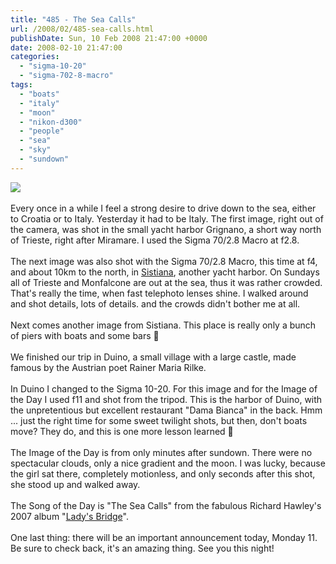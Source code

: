 ```yaml
---
title: "485 - The Sea Calls"
url: /2008/02/485-sea-calls.html
publishDate: Sun, 10 Feb 2008 21:47:00 +0000
date: 2008-02-10 21:47:00
categories: 
  - "sigma-10-20"
  - "sigma-702-8-macro"
tags: 
  - "boats"
  - "italy"
  - "moon"
  - "nikon-d300"
  - "people"
  - "sea"
  - "sky"
  - "sundown"
---
```

<a href="https://d25zfm9zpd7gm5.cloudfront.net/1200x1200/2008/20080210_173938_ps.jpg" target="_blank"><img src="https://d25zfm9zpd7gm5.cloudfront.net/0600x0600/2008/20080210_173938_ps.jpg"/></a><br/><br/><a href="https://d25zfm9zpd7gm5.cloudfront.net/1200x1200/2008/20080210_145025.jpg" target="_blank"><img alt="" border="0" src="https://d25zfm9zpd7gm5.cloudfront.net/0150x0150/2008/20080210_145025.jpg" style="margin: 0pt 0px 0pt 10px; float: right;"/></a> Every once in a while I feel a strong desire to drive down to the sea, either to Croatia or to Italy. Yesterday it had to be Italy. The first image, right out of the camera, was shot in the small yacht harbor Grignano, a short way north of Trieste, right after Miramare. I used the Sigma 70/2.8 Macro at f2.8.<br/><br/><a href="https://d25zfm9zpd7gm5.cloudfront.net/1200x1200/2008/20080210_161010.jpg" target="_blank"><img alt="" border="0" src="https://d25zfm9zpd7gm5.cloudfront.net/0150x0150/2008/20080210_161010.jpg" style="margin: 0pt 10px 0pt 0px; float: left;"/></a> The next image was also shot with the Sigma 70/2.8 Macro, this time at f4, and about 10km to the north, in <a href="http://maps.google.com/maps?f=q&hl=en&geocode=&q=sistiana,+friuli&sll=48.209206,16.372778&sspn=0.441117,0.847321&ie=UTF8&ll=45.738058,13.675404&spn=0.115496,0.21183&z=13&om=0" target="_blank">Sistiana</a>, another yacht harbor. On Sundays all of Trieste and Monfalcone are out at the sea, thus it was rather crowded. That's really the time, when fast telephoto lenses shine. I walked around and shot details, lots of details. and the crowds didn't bother me at all.<br/><br/><a href="https://d25zfm9zpd7gm5.cloudfront.net/1200x1200/2008/20080210_161635.jpg" target="_blank"><img alt="" border="0" src="https://d25zfm9zpd7gm5.cloudfront.net/0150x0150/2008/20080210_161635.jpg" style="margin: 0pt 0px 0pt 10px; float: right;"/></a> Next comes another image from Sistiana. This place is really  only a bunch of piers with boats and some bars 🙂<br/><br/><a href="https://d25zfm9zpd7gm5.cloudfront.net/1200x1200/2008/20080210_173747.jpg" target="_blank"><img alt="" border="0" src="https://d25zfm9zpd7gm5.cloudfront.net/0150x0150/2008/20080210_173747.jpg" style="margin: 0pt 10px 0pt 0px; float: left;"/></a> We finished our trip in Duino, a small village with a large castle, made famous by the Austrian poet Rainer Maria Rilke.<br/><br/>In Duino I changed to the Sigma 10-20. For this image and for the Image of the Day I used f11 and shot from the tripod. This is the harbor of Duino, with the unpretentious but excellent restaurant "Dama Bianca" in the back. Hmm ... just the right time for some sweet twilight shots, but then, don't boats move? They do, and this is one more lesson learned 🙂<br/><br/>The Image of the Day is from only minutes after sundown. There were no spectacular clouds, only a nice gradient and the moon. I was lucky, because the girl sat there, completely motionless, and only seconds after this shot, she stood up and walked away.<br/><br/>The Song of the Day is "The Sea Calls" from the fabulous Richard Hawley's 2007 album "<a href="http://www.amazon.com/Ladys-Bridge-Richard-Hawley/dp/B000V9KDZ2" target="_blank">Lady's Bridge</a>".<br/><br/>One last thing: there will be an important announcement today, Monday 11. Be sure to check back, it's an amazing thing. See you this night!
